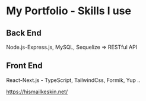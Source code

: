 
# My Portfolio - Skills I use

## Back End
Node.js-Express.js, MySQL, Sequelize => RESTful API

## Front End
React-Next.js - TypeScript, TailwindCss, Formik, Yup ..

https://hismailkeskin.net/
